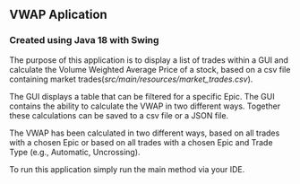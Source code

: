 
## VWAP Aplication

### Created using Java 18 with Swing

The purpose of this application is to display a list of trades within a GUI and calculate the 
Volume Weighted Average Price of a stock, based on a csv file containing market trades(*src/main/resources/market_trades.csv*). 

The GUI displays a table that can be filtered for a specific Epic. The GUI contains the ability to calculate the VWAP in two 
different ways. Together these calculations can be saved to a csv file or a JSON file.  

The VWAP has been calculated in two different ways, based on all trades with a chosen Epic or based on all trades 
with a chosen Epic and Trade Type (e.g., Automatic, Uncrossing).

To run this application simply run the main method via your IDE.
